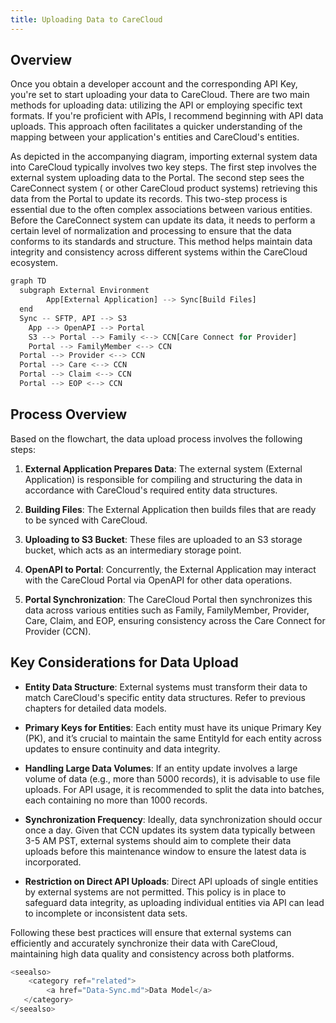 ```yaml
---
title: Uploading Data to CareCloud
---
```


## Overview

Once you obtain a developer account and the corresponding API Key, you're set to start uploading your data to CareCloud.
There are two main methods for uploading data: utilizing the API or employing specific text formats. If you're
proficient with APIs, I recommend beginning with API data uploads. This approach often facilitates a quicker
understanding of the mapping between your application's entities and CareCloud's entities.

As depicted in the accompanying diagram, importing external system data into CareCloud typically involves two key steps.
The first step involves the external system uploading data to the Portal. The second step sees the CareConnect system (
or other CareCloud product systems) retrieving this data from the Portal to update its records. This two-step process is
essential due to the often complex associations between various entities. Before the CareConnect system can update its
data, it needs to perform a certain level of normalization and processing to ensure that the data conforms to its
standards and structure. This method helps maintain data integrity and consistency across different systems within the
CareCloud ecosystem.

```js
graph TD
  subgraph External Environment
		App[External Application] --> Sync[Build Files]
  end
  Sync -- SFTP, API --> S3
	App --> OpenAPI --> Portal
	S3 --> Portal --> Family <--> CCN[Care Connect for Provider]
	Portal --> FamilyMember <--> CCN
  Portal --> Provider <--> CCN
  Portal --> Care <--> CCN
  Portal --> Claim <--> CCN
  Portal --> EOP <--> CCN
```

## Process Overview

Based on the flowchart, the data upload process involves the following steps:

1. **External Application Prepares Data**: The external system (External Application) is responsible for compiling and
   structuring the data in accordance with CareCloud's required entity data structures.

2. **Building Files**: The External Application then builds files that are ready to be synced with CareCloud.

3. **Uploading to S3 Bucket**: These files are uploaded to an S3 storage bucket, which acts as an intermediary storage
   point.

4. **OpenAPI to Portal**: Concurrently, the External Application may interact with the CareCloud Portal via OpenAPI for
   other data operations.

5. **Portal Synchronization**: The CareCloud Portal then synchronizes this data across various entities such as Family,
   FamilyMember, Provider, Care, Claim, and EOP, ensuring consistency across the Care Connect for Provider (CCN).

## Key Considerations for Data Upload

- **Entity Data Structure**: External systems must transform their data to match CareCloud's specific entity data
  structures. Refer to previous chapters for detailed data models.

- **Primary Keys for Entities**: Each entity must have its unique Primary Key (PK), and it’s crucial to maintain the
  same EntityId for each entity across updates to ensure continuity and data integrity.

- **Handling Large Data Volumes**: If an entity update involves a large volume of data (e.g., more than 5000 records),
  it is advisable to use file uploads. For API usage, it is recommended to split the data into batches, each containing
  no more than 1000 records.

- **Synchronization Frequency**: Ideally, data synchronization should occur once a day. Given that CCN updates its
  system data typically between 3-5 AM PST, external systems should aim to complete their data uploads before this
  maintenance window to ensure the latest data is incorporated.

- **Restriction on Direct API Uploads**: Direct API uploads of single entities by external systems are not permitted.
  This policy is in place to safeguard data integrity, as uploading individual entities via API can lead to incomplete
  or inconsistent data sets.

Following these best practices will ensure that external systems can efficiently and accurately synchronize their data
with CareCloud, maintaining high data quality and consistency across both platforms.

```js
<seealso>
    <category ref="related">
        <a href="Data-Sync.md">Data Model</a>
   </category>
</seealso>
```
